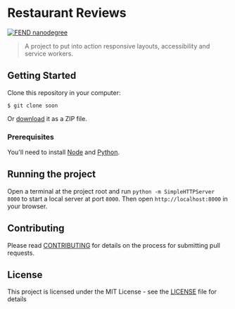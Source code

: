 # Restaurant Reviews

[![FEND nanodegree](https://img.shields.io/badge/udacity-FEND-02b3e4.svg?style=flat)](https://udacity.com/course/front-end-web-developer-nanodegree--nd001/)

> A project to put into action responsive layouts, accessibility and service workers.

## Getting Started

Clone this repository in your computer:

```
$ git clone soon
```

Or [download](soon) it as a ZIP file.

### Prerequisites

You'll need to install [Node](https://nodejs.org/en/download/current/) and [Python](https://www.python.org/downloads/).

## Running the project

Open a terminal at the project root and run `python -m SimpleHTTPServer 8000` to start a local server at port `8000`. Then open `http://localhost:8000` in your browser.

## Contributing

Please read [CONTRIBUTING](soon) for details on the process for submitting pull requests.

## License

This project is licensed under the MIT License - see the [LICENSE](soon) file for details
